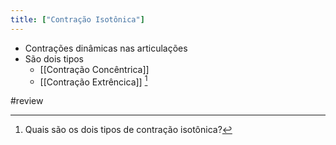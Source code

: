 ```yaml
---
title: ["Contração Isotônica"]
---
```

+ Contrações dinâmicas nas articulações
+ São dois tipos
	+ [[Contração Concêntrica]]
	+ [[Contração Extrêncica]] [^933605]

[^933605]: Quais são os dois tipos de contração isotônica?


#review 